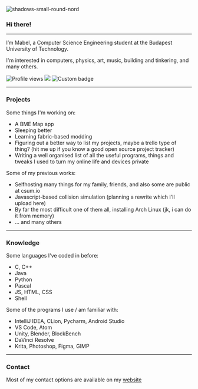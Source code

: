 ![shadows-small-round-nord](https://user-images.githubusercontent.com/45290377/135819636-d5a92c37-6d04-470d-993f-3de0fdc53b0e.png)
### Hi there! 

---

I’m Mabel, a Computer Science Engineering student at the Budapest University of Technology.

I'm interested in computers, physics, art, music, building and tinkering, and many others.

![Profile views](https://gpvc.arturio.dev/csumpasd)  <img src="https://img.shields.io/github/followers/csumpasd?label=Follows" style=" float:left, margin-right:10px" /> ![Custom badge](https://img.shields.io/endpoint?url=https%3A%2F%2Fpronoundb.org%2Fshields%2F61585acc970bc55994ad0071)

---

### Projects

Some things I'm working on:
* A BME Map app
* Sleeping better
* Learning fabric-based modding
* Figuring out a better way to list my projects, maybe a trello type of thing? (hit me up if you know a good open source project tracker)
* Writing a well organised list of all the useful programs, things and tweaks I used to turn my online life and devices private

Some of my previous works:
* Selfhosting many things for my family, friends, and also some are public at csum.io
* Javascript-based collision simulation (planning a rewrite which I'll upload here)
* By far the most difficult one of them all, installing Arch Linux (jk, i can do it from memory)
* ... and many others
---

### Knowledge

Some languages I've coded in before:
* C, C++
* Java
* Python
* Pascal
* JS, HTML, CSS
* Shell

Some of the programs I use / am familiar with:
* IntelliJ IDEA, CLion, Pycharm, Android Studio
* VS Code, Atom
* Unity, Blender, BlockBench
* DaVinci Resolve
* Krita, Photoshop, Figma, GIMP
---

### Contact

Most of my contact options are available on my [website](https://csutora.com)
